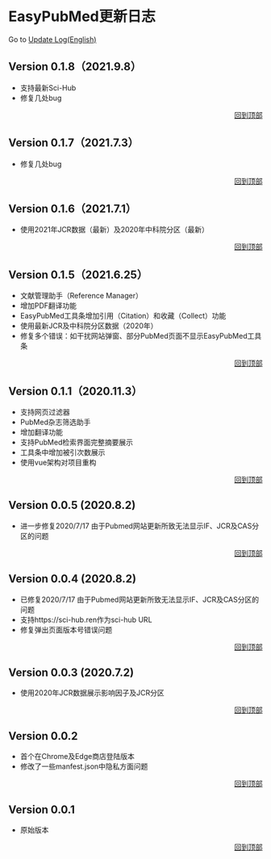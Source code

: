 <a id="top"></a>
# EasyPubMed更新日志
Go to [Update Log(English)](https://github.com/naivenaive/EasyPubMed/blob/master/Update_log.md)

## Version 0.1.8（2021.9.8）
 - 支持最新Sci-Hub
 - 修复几处bug
<p align="right">
<a href="#top">回到顶部</a>
</p>

## Version 0.1.7（2021.7.3）
 - 修复几处bug
<p align="right">
<a href="#top">回到顶部</a>
</p>


## Version 0.1.6（2021.7.1）
 - 使用2021年JCR数据（最新）及2020年中科院分区（最新）
<p align="right">
<a href="#top">回到顶部</a>
</p>

## Version 0.1.5（2021.6.25）
 - 文献管理助手（Reference Manager）
 - 增加PDF翻译功能
 - EasyPubMed工具条增加引用（Citation）和收藏（Collect）功能
 - 使用最新JCR及中科院分区数据（2020年）
 - 修复多个错误：如干扰网站弹窗、部分PubMed页面不显示EasyPubMed工具条
<p align="right">
<a href="#top">回到顶部</a>
</p>

## Version 0.1.1（2020.11.3）
 - 支持网页过滤器
 - PubMed杂志筛选助手
 - 增加翻译功能
 - 支持PubMed检索界面完整摘要展示
 - 工具条中增加被引次数展示
 - 使用vue架构对项目重构
<p align="right">
<a href="#top">回到顶部</a>
</p>

## Version 0.0.5 (2020.8.2)
- 进一步修复2020/7/17 由于Pubmed网站更新所致无法显示IF、JCR及CAS分区的问题
<p align="right">
<a href="#top">回到顶部</a>
</p>

## Version 0.0.4 (2020.8.2)
- 已修复2020/7/17 由于Pubmed网站更新所致无法显示IF、JCR及CAS分区的问题
- 支持https://sci-hub.ren作为sci-hub URL 
- 修复弹出页面版本号错误问题
<p align="right">
<a href="#top">回到顶部</a>
</p>

## Version 0.0.3 (2020.7.2)
- 使用2020年JCR数据展示影响因子及JCR分区
<p align="right">
<a href="#top">回到顶部</a>
</p>

## Version 0.0.2
- 首个在Chrome及Edge商店登陆版本
- 修改了一些manfest.json中隐私方面问题
<p align="right">
<a href="#top">回到顶部</a>
</p>

## Version 0.0.1
- 原始版本
<p align="right">
<a href="#top">回到顶部</a>
</p>